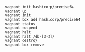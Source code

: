     
    vagrant init hashicorp/precise64
    vagrant up
    vagrant init
    vagrant box add hashicorp/precise64
    vagrant status
    vagrant suspend
    vagrant halt
    vagrant halt /db-[3-3]/
    vagrant destroy
    vagrant box remove    
